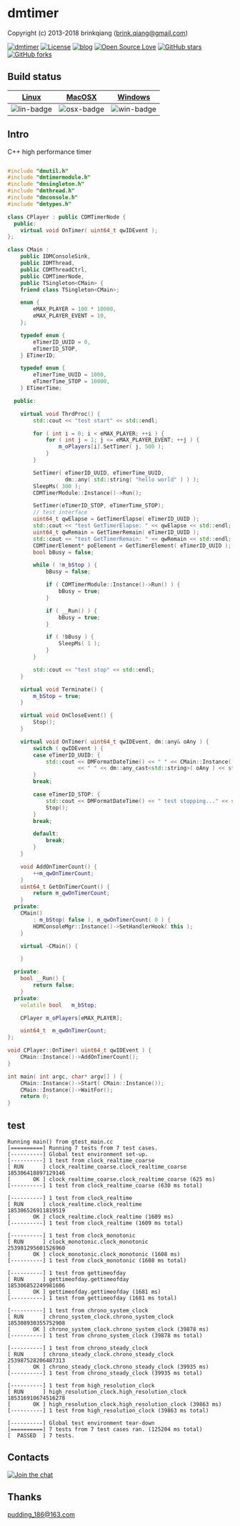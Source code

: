 # dmtimer

Copyright (c) 2013-2018 brinkqiang (brink.qiang@gmail.com)

[![dmtimer](https://img.shields.io/badge/brinkqiang-dmtimer-blue.svg?style=flat-square)](https://github.com/brinkqiang/dmtimer)
[![License](https://img.shields.io/badge/license-MIT-brightgreen.svg)](https://github.com/brinkqiang/dmtimer/blob/master/LICENSE)
[![blog](https://img.shields.io/badge/Author-Blog-7AD6FD.svg)](https://brinkqiang.github.io/)
[![Open Source Love](https://badges.frapsoft.com/os/v3/open-source.png)](https://github.com/brinkqiang)
[![GitHub stars](https://img.shields.io/github/stars/brinkqiang/dmtimer.svg?label=Stars)](https://github.com/brinkqiang/dmtimer) 
[![GitHub forks](https://img.shields.io/github/forks/brinkqiang/dmtimer.svg?label=Fork)](https://github.com/brinkqiang/dmtimer)

## Build status
| [Linux][lin-link] | [MacOSX][osx-link] | [Windows][win-link] |
| :---------------: | :----------------: | :-----------------: |
| ![lin-badge]      | ![osx-badge]       | ![win-badge]        |

[lin-badge]: https://travis-ci.org/brinkqiang/dmtimer.svg?branch=master "Travis build status"
[lin-link]:  https://travis-ci.org/brinkqiang/dmtimer "Travis build status"
[osx-badge]: https://travis-ci.org/brinkqiang/dmtimer.svg?branch=master "Travis build status"
[osx-link]:  https://travis-ci.org/brinkqiang/dmtimer "Travis build status"
[win-badge]: https://ci.appveyor.com/api/projects/status/github/brinkqiang/dmtimer?branch=master&svg=true "AppVeyor build status"
[win-link]:  https://ci.appveyor.com/project/brinkqiang/dmtimer "AppVeyor build status"


## Intro
C++ high performance timer
```cpp

#include "dmutil.h"
#include "dmtimermodule.h"
#include "dmsingleton.h"
#include "dmthread.h"
#include "dmconsole.h"
#include "dmtypes.h"

class CPlayer : public CDMTimerNode {
  public:
    virtual void OnTimer( uint64_t qwIDEvent );
};

class CMain :
    public IDMConsoleSink,
    public IDMThread,
    public CDMThreadCtrl,
    public CDMTimerNode,
    public TSingleton<CMain> {
    friend class TSingleton<CMain>;

    enum {
        eMAX_PLAYER = 100 * 10000,
        eMAX_PLAYER_EVENT = 10,
    };

    typedef enum {
        eTimerID_UUID = 0,
        eTimerID_STOP,
    } ETimerID;

    typedef enum {
        eTimerTime_UUID = 1000,
        eTimerTime_STOP = 10000,
    } ETimerTime;

  public:

    virtual void ThrdProc() {
        std::cout << "test start" << std::endl;

        for ( int i = 0; i < eMAX_PLAYER; ++i ) {
            for ( int j = 1; j <= eMAX_PLAYER_EVENT; ++j ) {
                m_oPlayers[i].SetTimer( j, 500 );
            }
        }

        SetTimer( eTimerID_UUID, eTimerTime_UUID,
                  dm::any( std::string( "hello world" ) ) );
        SleepMs( 300 );
        CDMTimerModule::Instance()->Run();

        SetTimer(eTimerID_STOP, eTimerTime_STOP);
        // test interface
        uint64_t qwElapse = GetTimerElapse( eTimerID_UUID );
        std::cout << "test GetTimerElapse: " << qwElapse << std::endl;
        uint64_t qwRemain = GetTimerRemain( eTimerID_UUID );
        std::cout << "test GetTimerRemain: " << qwRemain << std::endl;
        CDMTimerElement* poElement = GetTimerElement( eTimerID_UUID );
        bool bBusy = false;

        while ( !m_bStop ) {
            bBusy = false;

            if ( CDMTimerModule::Instance()->Run() ) {
                bBusy = true;
            }

            if ( __Run() ) {
                bBusy = true;
            }

            if ( !bBusy ) {
                SleepMs( 1 );
            }
        }

        std::cout << "test stop" << std::endl;
    }

    virtual void Terminate() {
        m_bStop = true;
    }

    virtual void OnCloseEvent() {
        Stop();
    }

    virtual void OnTimer( uint64_t qwIDEvent, dm::any& oAny ) {
        switch ( qwIDEvent ) {
        case eTimerID_UUID: {
            std::cout << DMFormatDateTime() << " " << CMain::Instance()->GetOnTimerCount()
                      << " " << dm::any_cast<std::string>( oAny ) << std::endl;
        }
        break;

        case eTimerID_STOP: {
            std::cout << DMFormatDateTime() << " test stopping..." << std::endl;
            Stop();
        }
        break;

        default:
            break;
        }
    }

    void AddOnTimerCount() {
        ++m_qwOnTimerCount;
    }
    uint64_t GetOnTimerCount() {
        return m_qwOnTimerCount;
    }
  private:
    CMain()
        : m_bStop( false ), m_qwOnTimerCount( 0 ) {
        HDMConsoleMgr::Instance()->SetHandlerHook( this );
    }

    virtual ~CMain() {

    }

  private:
    bool __Run() {
        return false;
    }
  private:
    volatile bool   m_bStop;

    CPlayer m_oPlayers[eMAX_PLAYER];

    uint64_t  m_qwOnTimerCount;
};

void CPlayer::OnTimer( uint64_t qwIDEvent ) {
    CMain::Instance()->AddOnTimerCount();
}

int main( int argc, char* argv[] ) {
    CMain::Instance()->Start( CMain::Instance());
    CMain::Instance()->WaitFor();
    return 0;
}

```
## test
```
Running main() from gtest_main.cc
[==========] Running 7 tests from 7 test cases.
[----------] Global test environment set-up.
[----------] 1 test from clock_realtime_coarse
[ RUN      ] clock_realtime_coarse.clock_realtime_coarse
185306418897129146
[       OK ] clock_realtime_coarse.clock_realtime_coarse (625 ms)
[----------] 1 test from clock_realtime_coarse (630 ms total)

[----------] 1 test from clock_realtime
[ RUN      ] clock_realtime.clock_realtime
185306526911819519
[       OK ] clock_realtime.clock_realtime (1609 ms)
[----------] 1 test from clock_realtime (1609 ms total)

[----------] 1 test from clock_monotonic
[ RUN      ] clock_monotonic.clock_monotonic
253981295601526960
[       OK ] clock_monotonic.clock_monotonic (1608 ms)
[----------] 1 test from clock_monotonic (1608 ms total)

[----------] 1 test from gettimeofday
[ RUN      ] gettimeofday.gettimeofday
185306852249981606
[       OK ] gettimeofday.gettimeofday (1681 ms)
[----------] 1 test from gettimeofday (1681 ms total)

[----------] 1 test from chrono_system_clock
[ RUN      ] chrono_system_clock.chrono_system_clock
185308930355752908
[       OK ] chrono_system_clock.chrono_system_clock (39878 ms)
[----------] 1 test from chrono_system_clock (39878 ms total)

[----------] 1 test from chrono_steady_clock
[ RUN      ] chrono_steady_clock.chrono_steady_clock
253987528206487313
[       OK ] chrono_steady_clock.chrono_steady_clock (39935 ms)
[----------] 1 test from chrono_steady_clock (39935 ms total)

[----------] 1 test from high_resolution_clock
[ RUN      ] high_resolution_clock.high_resolution_clock
185316910674516278
[       OK ] high_resolution_clock.high_resolution_clock (39863 ms)
[----------] 1 test from high_resolution_clock (39863 ms total)

[----------] Global test environment tear-down
[==========] 7 tests from 7 test cases ran. (125204 ms total)
[  PASSED  ] 7 tests.
```


## Contacts
[![Join the chat](https://badges.gitter.im/brinkqiang/dmtimer/Lobby.svg)](https://gitter.im/brinkqiang/dmtimer)

## Thanks
pudding_186@163.com

